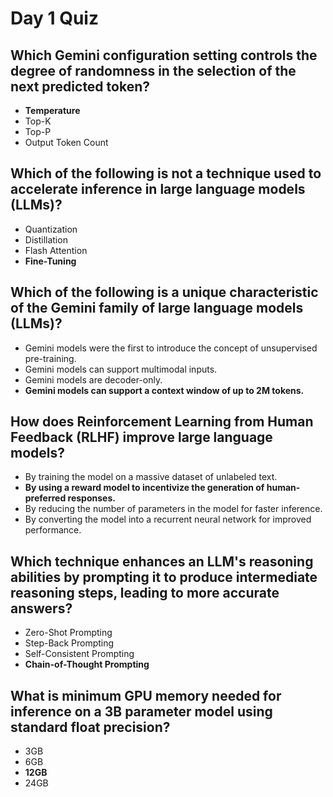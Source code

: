 # Day 1 Quiz

## Which Gemini configuration setting controls the degree of randomness in the selection of the next predicted token?

- **Temperature**
- Top-K
- Top-P
- Output Token Count

## Which of the following is not a technique used to accelerate inference in large language models (LLMs)?

- Quantization
- Distillation
- Flash Attention
- **Fine-Tuning**

## Which of the following is a unique characteristic of the Gemini family of large language models (LLMs)?

- Gemini models were the first to introduce the concept of unsupervised pre-training.
- Gemini models can support multimodal inputs.
- Gemini models are decoder-only.
- **Gemini models can support a context window of up to 2M tokens.**

## How does Reinforcement Learning from Human Feedback (RLHF) improve large language models?

- By training the model on a massive dataset of unlabeled text.
- **By using a reward model to incentivize the generation of human-preferred responses.**
- By reducing the number of parameters in the model for faster inference.
- By converting the model into a recurrent neural network for improved performance.

## Which technique enhances an LLM's reasoning abilities by prompting it to produce intermediate reasoning steps, leading to more accurate answers?

- Zero-Shot Prompting
- Step-Back Prompting
- Self-Consistent Prompting
- **Chain-of-Thought Prompting**

## What is minimum GPU memory needed for inference on a 3B parameter model using standard float precision?

- 3GB
- 6GB
- **12GB**
- 24GB
